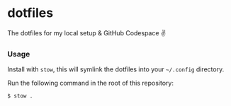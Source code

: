 # dotfiles
The dotfiles for my local setup & GitHub Codespace ✌️

### Usage
Install with `stow`, this will symlink the dotfiles into your `~/.config` directory.

Run the following command in the root of this repository:
```shell
$ stow .
```
